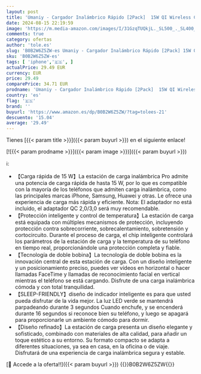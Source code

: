 ```yaml
---
layout: post
title: 'Umaniy - Cargador Inalámbrico Rápido [2Pack]  15W QI Wireless Charger Stand para iPhone 15 14 13 12 11 Pro MAX XR X 8  Samsung Galaxy S22 S21 S20  Huawei Xiaomi etc'
date: 2024-08-15 22:19:59
image: 'https://m.media-amazon.com/images/I/31GzqTUQkjL._SL500_._SL400_.jpg'
comments: true
category: ofertas
author: 'tole.es'
slug: 'B0B2W6Z5ZW-es Umaniy - Cargador Inalámbrico Rápido [2Pack] 15W QI...'
sku: 'B0B2W6Z5ZW-es'
tags: [ 'iphone','🇪🇸', ]
actualPrice: 29.49 EUR
currency: EUR
price: 29.49
comparePrice: 34.71 EUR
prodname: 'Umaniy - Cargador Inalámbrico Rápido [2Pack]  15W QI Wireless Charger Stand para iPhone 15 14 13 12 11 Pro MAX XR X 8  Samsung Galaxy S22 S21 S20  Huawei Xiaomi etc'
country: 'es'
flag: '🇪🇸'
brand: ''
buyurl: 'https://www.amazon.es/dp/B0B2W6Z5ZW/?tag=tolees-21'
descuento: '15.04'
average: '29.49'
---
```


Tienes [{{< param title >}}]({{< param buyurl >}}) en el siguiente enlace!

[![{{< param prodname >}}]({{< param image >}})]({{< param buyurl >}})

ℹ️:

- 【Carga rápida de 15 W】La estación de carga inalámbrica Pro admite una potencia de carga rápida de hasta 15 W, por lo que es compatible con la mayoría de los teléfonos que admiten carga inalámbrica, como las principales marcas iPhone, Samsung, Huawei y otras. Le ofrece una experiencia de carga más rápida y eficiente. Nota: El adaptador no está incluido, el adaptador QC 2,0/3,0 será muy recomendable.
- 【Protección inteligente y control de temperatura】La estación de carga está equipada con múltiples mecanismos de protección, incluyendo protección contra sobrecorriente, sobrecalentamiento, sobretensión y cortocircuito. Durante el proceso de carga, el chip inteligente controlará los parámetros de la estación de carga y la temperatura de su teléfono en tiempo real, proporcionándole una protección completa y fiable.
- 【Tecnología de doble bobina】La tecnología de doble bobina es la innovación central de esta estación de carga. Con un diseño inteligente y un posicionamiento preciso, puedes ver vídeos en horizontal o hacer llamadas FaceTime y llamadas de reconocimiento facial en vertical mientras el teléfono se está cargando. Disfrute de una carga inalámbrica cómoda y con total tranquilidad.
- 【SLEEP-FRIENDLY】diseño de indicador inteligente es para que usted pueda disfrutar de la vida mejor. La luz LED verde se mantendrá parpadeando durante 3 segundos Cuando enchufe, y se encenderá durante 16 segundos si reconoce bien su teléfono, y luego se apagará para proporcionarle un ambiente cómodo para dormir.
- 【Diseño refinado】La estación de carga presenta un diseño elegante y sofisticado, combinado con materiales de alta calidad, para añadir un toque estético a su entorno. Su formato compacto se adapta a diferentes situaciones, ya sea en casa, en la oficina o de viaje. Disfrutará de una experiencia de carga inalámbrica segura y estable.

[🛒 Accede a la oferta!!]({{< param buyurl >}})
{{<world>}}B0B2W6Z5ZW{{</world>}}
